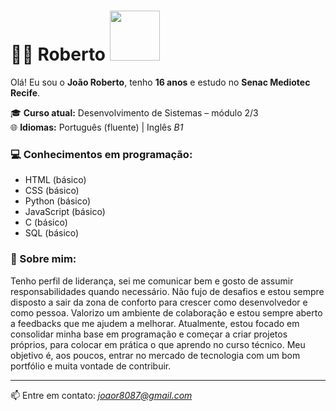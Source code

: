 # 👨‍💻 Roberto <img src="https://media.tenor.com/n687ZH_IIUYAAAAi/seriously-timmy-turner.gif" width="80px" />

Olá! Eu sou o **João Roberto**, tenho **16 anos** e estudo no **Senac Mediotec Recife**.

🎓 **Curso atual:** Desenvolvimento de Sistemas – módulo 2/3  
🌐 **Idiomas:** Português (fluente) | Inglês *B1*

### 💻 Conhecimentos em programação:
- HTML (básico)
- CSS (básico)
- Python (básico)
- JavaScript (básico)
- C (básico)
- SQL (básico)
### 🚀 Sobre mim:
  Tenho perfil de liderança, sei me comunicar bem e gosto de assumir responsabilidades quando necessário. Não fujo de desafios e estou sempre disposto a sair da zona de conforto para crescer como desenvolvedor e como pessoa. Valorizo um ambiente de colaboração e estou sempre aberto a feedbacks que me ajudem a melhorar.
Atualmente, estou focado em consolidar minha base em programação e começar a criar projetos próprios, para colocar em prática o que aprendo no curso técnico. Meu objetivo é, aos poucos, entrar no mercado de tecnologia com um bom portfólio e muita vontade de contribuir.

---
📫 Entre em contato: *joaor8087@gmail.com*  
